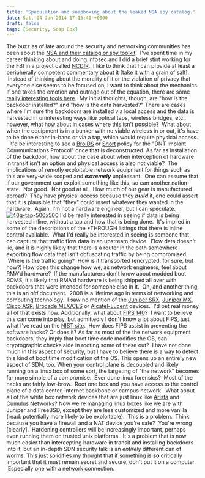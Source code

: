 ```yaml
---
title: 'Speculation and soapboxing about the leaked NSA spy catalog.'
date: Sat, 04 Jan 2014 17:15:40 +0000
draft: false
tags: [Security, Soap Box]
---
```


The buzz as of late around the security and networking communities has been about the [NSA and their catalog or spy toolkit](http://www.spiegel.de/international/world/nsa-secret-toolbox-ant-unit-offers-spy-gadgets-for-every-need-a-941006.html).  I've spent time in my career thinking about and doing infosec and I did a brief stint working for the FBI in a project called [NCDIR](http://gcn.com/articles/2007/08/20/fbi-launches-cybersecurity-project.aspx).  I like to think that I can provide at least a peripherally competent commentary about it \[take it with a grain of salt\].  Instead of thinking about the morality of it or the violation of privacy that everyone else seems to be focused on, I want to think about the mechanics. If one takes the emotion and outrage out of the equation, there are some [really interesting tools here](http://permalink.gmane.org/gmane.comp.encryption.general/17244).  My initial thoughts, though, are "how is the backdoor installed?" and "how is the data harvested?" There are cases where I'm sure the backdoors are installed via local access and the data is harvested in uninteresting ways like optical taps, wireless bridges, etc., however, what how about in cases where this isn't possible?  What about when the equipment is in a bunker with no viable wireless in or out, it's have to be done either in-band or via a tap, which would require physical access.   It'd be interesting to see a [BroIDS](http://www.bro.org/) or [Snort](http://www.snort.org/) policy for the "DNT Implant Communications Protocol" once that is deconstructed. As far as installation of the backdoor, how about the case about when interception of hardware in transit isn't an option and physical access is also not viable?  The implications of remotly exploitable network equipment for things such as this are very-wide scoped and **_extremely_** unpleasant.  One can assume that if our government can exploit something like this, so can another nation-state.  Not good.  Not good at all.  How much of our gear is manufactured abroad?  They have physical access because they **_build_** it, one could assert that it is plausible that "they" could insert whatever they wanted in the hardware.  Again, I'm not a hardware engineer, but I can speculate. [![40g-tap-500x500](http://www.forwardingplane.net/wp-content/uploads/2014/01/40g-tap-500x500-300x126.jpg)](http://www.forwardingplane.net/wp-content/uploads/2014/01/40g-tap-500x500.jpg) I'd be really interested in seeing if data is being harvested inline, without a tap and how that is being done.  It's implied in some of the descriptions of the \*THROUGH listings that there is inline control available.  What I'd really be interested in seeing is someone that can capture that traffic flow data in an upstream device.  Flow data doesn't lie, and it is highly likely that there is a router in the path somewhere exporting flow data that isn't obfuscating traffic by being compromised.  Where is the traffic going?  How is it transported (encrypted, for sure, but how?) How does this change how we, as network engineers, feel about RMA'd hardware?  If the manufacturers don't know about modded boot ROMS, it's likely that RMA'd hardware is being shipped all over with backdoors that were intended for someone else in it.  Oh, and another thing, this is an _old_ document.  2008 is a lifetime ago in terms of networking and computing technology.  I saw no mention of the [Juniper SRX](http://www.juniper.net/us/en/products-services/security/srx-series/), [Juniper MX](http://www.juniper.net/us/en/products-services/routing/mx-series/), [Cisco ASR](http://www.cisco.com/en/US/products/ps9343/prod_models_comparison.html), [Brocade MLX/CES](http://www.brocade.com/products/all/routers/index.page) or [Alcatel-Lucent](http://www.alcatel-lucent.com/) devices.  I'd bet real money all of that exists now. Additionally, what about [FIPS 140](http://en.wikipedia.org/wiki/FIPS_140)?  I want to believe this can come into play, but admittedly I don't know a lot about FIPS, just what I've read on the [NIST site](http://csrc.nist.gov/groups/STM/cmvp/standards.html#02).  How does FIPS assist in preventing the software hacks? Or does it? As far as most of the the network equipment backdoors, they imply that boot time code modifies the OS, can cryptographic checks aide in rooting some of these out?  I have not done much in this aspect of security, but I have to believe there is a way to detect this kind of boot time modification of the OS. This opens up an entirely new aspect of SDN, too. When your control plane is decoupled and likely running on a linux box of some sort, the targeting of "the network" becomes far more simple of a compromise.  Ever done linux forensics?  Most of the hacks are fairly low-brow.  Root one box and you have access to the control plane of a data center, internet backbone or campus network.  What about all of the white box network devices that are just linux like [Arista](http://www.aristanetworks.com/) and [Cumulus Networks](http://cumulusnetworks.com/)? Now we're managing linux boxes like we are with Juniper and FreeBSD, except they are less customized and more vanilla (read: potentially more likely to be exploitable).  This is a problem.  Think because you have a firewall and a NAT device you're safe?  You're wrong \[clearly\].  Hardening controllers will be increasingly important, perhaps even running them on trusted unix platforms.  It's a problem that is now much easier than intercepting hardware in transit and installing backdoors into it, but an in-depth SDN security talk is an _entirely_ different can of worms. This just solidifies my thought that if something is **_so_** critically important that it must remain secret and secure, don't put it on a computer.  Especially one with a network connection.